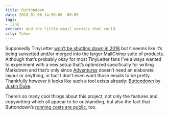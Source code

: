 ```yaml
---
title: Buttondown
date: 2018-01-06 14:56:00 -08:00
tags:
- link
extract: And the little email service that could.
city: Tahoe
---
```


Supposedly TinyLetter [won’t be shutting down in 2018](http://mailchi.mp/6b0e9256cfd5/a-note-about-tinyletter) but  it seems like it’s being sunsetted and/or merged into the larger MailChimp suite of products. Although that’s probably okay for most TinyLetter fans I’ve always wanted to experiment with a new setup that’s optimized specifically for writing Markdown and that’s only since [Adventures](https://robinrendle.com/adventures/) doesn’t need an elaborate layout or anything, in fact I don’t even want those emails to be pretty. Thankfully however it looks like such a tool exists already: [Buttondown](https://buttondown.email/) by [Justin Duke](https://twitter.com/justinmduke).

There’s so many cool things about this project, not only the features and copywriting which all appear to be outstanding, but also the fact that Buttondown’s [running costs are public](https://buttondown.email/running-costs), too.